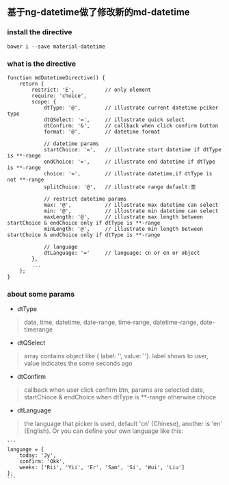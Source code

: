 ## 基于ng-datetime做了修改新的md-datetime
 
### install the directive
```
bower i --save material-datetime
```
 
### what is the directive
```
function mdDatetimeDirective() {
    return {
        restrict: 'E',          // only element
        require: 'choice',
        scope: {
            dtType: '@',        // illustrate current datetime pciker type
            dtQSelect: '=',     // illustrate quick select
            dtConfirm: '&',     // callback when click confirm button
            format: '@',        // datetime format
        
            // datetime params
            startChoice: '=',   // illustrate start datetime if dtType is **-range 
            endChoice: '=',     // illustrate end datetime if dtType is **-range 
            choice: '=',        // illustrate datetime,if dtType is not **-range 
            splitChoice: '@',   // illustrate range default:至
        
            // restrict datetime params
            max: '@',           // illustrate max datetime can select
            min: '@',           // illustrate min datetime can select
            maxLength: '@',     // illustrate max length between startChoice & endChoice only if dtType is **-range
            minLength: '@',     // illustrate min length between startChoice & endChoice only if dtType is **-range
        
            // language
            dtLanguage: '='     // language: cn or en or object
        },
        ...
    };
}
```

### about some params
 - dtType
 > date, time, datetime, date-range, time-range, datetime-range, date-timerange


 - dtQSelect
 > array contains object like { label: '', value: ''}. label shows to user, value indicates the some seconds ago 


 - dtConfirm
 > callback when user click confirm btn, params are selected date, startChioce & endChoice when dtType is **-range otherwise chioce


 - dtLanguage
 > the language that picker is used, default 'cn' (Chinese), another is 'en' (English). Or you can define your own language like this:
 
    ```
    language = {
        today: 'Jy',
        confirm: 'Okk',
        weeks: ['Rii', 'Yii', 'Er', 'Sam', 'Si', 'Wui', 'Liu']
    };
    ```
    
